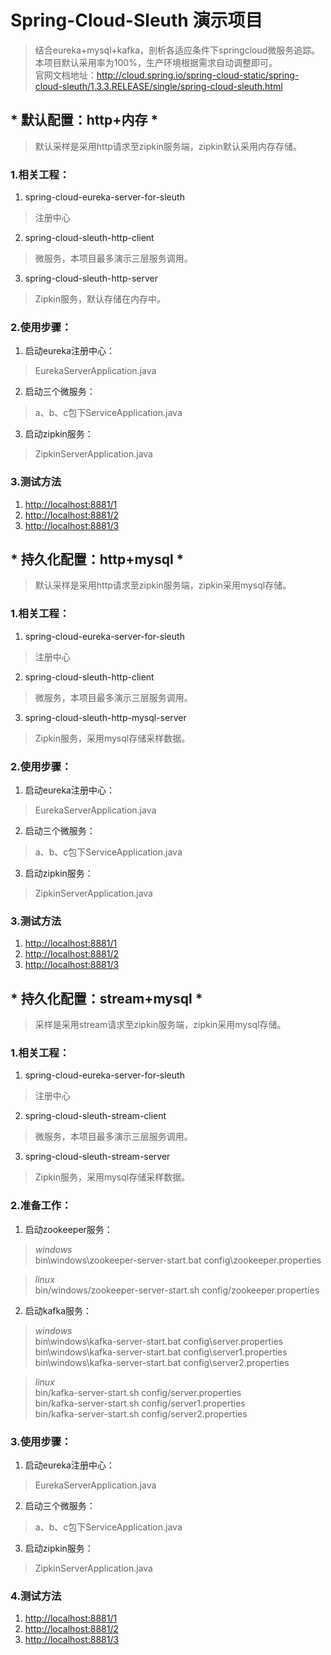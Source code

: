 # Spring-Cloud-Sleuth 演示项目
>结合eureka+mysql+kafka，剖析各适应条件下springcloud微服务追踪。本项目默认采用率为100%，生产环境根据需求自动调整即可。  
>官网文档地址：<http://cloud.spring.io/spring-cloud-static/spring-cloud-sleuth/1.3.3.RELEASE/single/spring-cloud-sleuth.html>

## * 默认配置：http+内存 *
>默认采样是采用http请求至zipkin服务端，zipkin默认采用内存存储。

### 1.相关工程：
1. spring-cloud-eureka-server-for-sleuth
>注册中心
2. spring-cloud-sleuth-http-client
>微服务，本项目最多演示三层服务调用。
3. spring-cloud-sleuth-http-server
>Zipkin服务，默认存储在内存中。

### 2.使用步骤：
1. 启动eureka注册中心：
>EurekaServerApplication.java
2. 启动三个微服务：
>a、b、c包下ServiceApplication.java
3. 启动zipkin服务：
>ZipkinServerApplication.java

### 3.测试方法
1. <http://localhost:8881/1>
2. <http://localhost:8881/2>
3. <http://localhost:8881/3>

## * 持久化配置：http+mysql *
>默认采样是采用http请求至zipkin服务端，zipkin采用mysql存储。

### 1.相关工程：
1. spring-cloud-eureka-server-for-sleuth
>注册中心
2. spring-cloud-sleuth-http-client
>微服务，本项目最多演示三层服务调用。
3. spring-cloud-sleuth-http-mysql-server
>Zipkin服务，采用mysql存储采样数据。

### 2.使用步骤：
1. 启动eureka注册中心：
>EurekaServerApplication.java
2. 启动三个微服务：
>a、b、c包下ServiceApplication.java
3. 启动zipkin服务：
>ZipkinServerApplication.java

### 3.测试方法
1. <http://localhost:8881/1>
2. <http://localhost:8881/2>
3. <http://localhost:8881/3>

## * 持久化配置：stream+mysql *
>采样是采用stream请求至zipkin服务端，zipkin采用mysql存储。

### 1.相关工程：
1. spring-cloud-eureka-server-for-sleuth
>注册中心
2. spring-cloud-sleuth-stream-client
>微服务，本项目最多演示三层服务调用。
3. spring-cloud-sleuth-stream-server
>Zipkin服务，采用mysql存储采样数据。

### 2.准备工作：
1. 启动zookeeper服务：
>*windows*  
>bin\windows\zookeeper-server-start.bat config\zookeeper.properties

>*linux*  
>bin/windows/zookeeper-server-start.sh config/zookeeper.properties  
2. 启动kafka服务：
>*windows*  
>bin\windows\kafka-server-start.bat config\server.properties  
>bin\windows\kafka-server-start.bat config\server1.properties  
>bin\windows\kafka-server-start.bat config\server2.properties  

>*linux*    
>bin/kafka-server-start.sh config/server.properties  
>bin/kafka-server-start.sh config/server1.properties  
>bin/kafka-server-start.sh config/server2.properties  

### 3.使用步骤：
1. 启动eureka注册中心：
>EurekaServerApplication.java
2. 启动三个微服务：
>a、b、c包下ServiceApplication.java
3. 启动zipkin服务：
>ZipkinServerApplication.java

### 4.测试方法
1. <http://localhost:8881/1>
2. <http://localhost:8881/2>
3. <http://localhost:8881/3>

